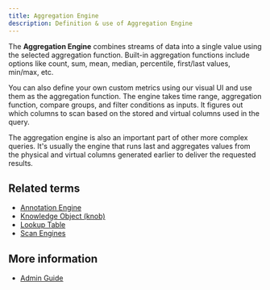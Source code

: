 ```yaml
---
title: Aggregation Engine
description: Definition & use of Aggregation Engine
---
```


The **Aggregation Engine** combines streams of data into a single value using the selected aggregation function. Built-in aggregation functions include options like count, sum, mean, median, percentile, first/last values, min/max, etc.

You can also define your own custom metrics using our visual UI and use them as the aggregation function. The engine takes time range, aggregation function, compare groups, and filter conditions as inputs. It figures out which columns to scan based on the stored and virtual columns used in the query.

The aggregation engine is also an important part of other more complex queries. It's usually the engine that runs last and aggregates values from the physical and virtual columns generated earlier to deliver the requested results.

## Related terms

- [Annotation Engine](../annotation-engine)
- [Knowledge Object (knob)](../knowledge-object-knob)
- [Lookup Table](../lookup-table)
- [Scan Engines](../scan-engines)

## More information

- [Admin Guide](/measure_iq/admin-guides)
